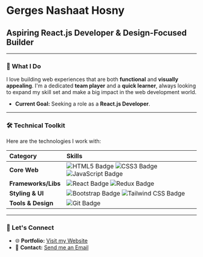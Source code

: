 # Gerges Nashaat Hosny

## Aspiring React.js Developer & Design-Focused Builder

---

### **🚀 What I Do**

I love building web experiences that are both **functional** and **visually appealing**. I'm a dedicated **team player** and a **quick learner**, always looking to expand my skill set and make a big impact in the web development world.

* **Current Goal:** Seeking a role as a **React.js Developer**.

---

### **🛠️ Technical Toolkit**

Here are the technologies I work with:

| Category | Skills |
| :--- | :--- |
| **Core Web** | <img src="https://img.shields.io/badge/-HTML5-E34F26?style=flat-square&logo=html5&logoColor=white" alt="HTML5 Badge"> <img src="https://img.shields.io/badge/-CSS3-1572B6?style=flat-square&logo=css3&logoColor=white" alt="CSS3 Badge"> <img src="https://img.shields.io/badge/-JavaScript-F7DF1E?style=flat-square&logo=javascript&logoColor=black" alt="JavaScript Badge"> |
| **Frameworks/Libs** | <img src="https://img.shields.io/badge/-React-61DAFB?style=flat-square&logo=react&logoColor=black" alt="React Badge"> <img src="https://img.shields.io/badge/-Redux-764ABC?style=flat-square&logo=redux&logoColor=white" alt="Redux Badge"> |
| **Styling & UI** | <img src="https://img.shields.io/badge/-Bootstrap-7952B3?style=flat-square&logo=bootstrap&logoColor=white" alt="Bootstrap Badge"> <img src="https://img.shields.io/badge/-Tailwind_CSS-06B6D4?style=flat-square&logo=tailwind-css&logoColor=white" alt="Tailwind CSS Badge"> |
| **Tools & Design** | <img src="https://img.shields.io/badge/-Git-F05032?style=flat-square&logo=git&logoColor=white" alt="Git Badge"> | <img src="https://img.shields.io/badge/-GitHub-181717?style=flat-square&logo=github&logoColor=white" alt="GitHub Badge">|<img src="https://img.shields.io/badge/-Figma-F24E1E?style=flat-square&logo=figma&logoColor=white" alt="Figma Badge">

---

### **🔗 Let's Connect**

* 🌐 **Portfolio:** [Visit my Website](https://gergesnashaat.vercel.app/)
* 📧 **Contact:** [Send me an Email](mailto:georgios.nashaat@gmail.com)
